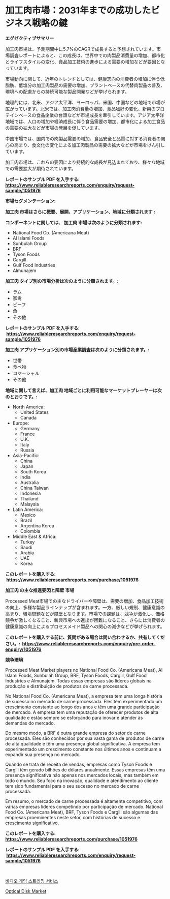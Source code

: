 <p><h1>加工肉市場：2031年までの成功したビジネス戦略の鍵</h1></p><p><strong>エグゼクティブサマリー</strong></p>
<p><p>加工肉市場は、予測期間中に5.7%のCAGRで成長すると予想されています。市場調査レポートによると、この成長は、世界中での肉製品消費量の増加、都市化とライフスタイルの変化、食品加工技術の進歩による需要の増加などが要因となっています。</p><p>市場動向に関して、近年のトレンドとしては、健康志向の消費者の増加に伴う低脂肪、低塩分の加工肉製品の需要の増加、プラントベースの代替肉製品の普及、環境への配慮からの持続可能な製品開発などが挙げられます。</p><p>地理的には、北米、アジア太平洋、ヨーロッパ、米国、中国などの地域で市場が広がっています。北米では、加工肉消費量の増加、食品嗜好の変化、新興のプロテインベースの食品企業の台頭などが市場成長を牽引しています。アジア太平洋地域では、人口の増加や経済成長に伴う食品需要の増加、都市化による加工食品の需要の拡大などが市場の発展を促しています。</p><p>中国市場では、国内での肉製品需要の増加、食品安全と品質に対する消費者の関心の高まり、食文化の変化による加工肉製品の需要の拡大などが市場をけん引しています。</p><p>加工肉市場は、これらの要因により持続的な成長が見込まれており、様々な地域での需要拡大が期待されています。</p></p>
<p><strong>レポートのサンプル PDF を入手する: <a href="https://www.reliableresearchreports.com/enquiry/request-sample/1051976">https://www.reliableresearchreports.com/enquiry/request-sample/1051976</a></strong></p>
<p><strong>市場セグメンテーション:</strong></p>
<p><strong> 加工肉 市場はさらに概要、展開、アプリケーション、地域に分類されます :</strong></p>
<p><strong>コンポーネントに関しては、 加工肉 市場は次のように分類されます: &nbsp;</strong></p>
<p><ul><li>National Food Co. (Americana Meat)</li><li>Al Islami Foods</li><li>Sunbulah Group</li><li>BRF</li><li>Tyson Foods</li><li>Cargill</li><li>Gulf Food Industries</li><li>Almunajem</li></ul></p>
<p><strong> 加工肉 タイプ別の市場分析は次のように分類されます。:</strong></p>
<p><ul><li>ラム</li><li>家禽</li><li>ビーフ</li><li>魚</li><li>その他</li></ul></p>
<p><strong>レポートのサンプル PDF を入手する: &nbsp;<a href="https://www.reliableresearchreports.com/enquiry/request-sample/1051976">https://www.reliableresearchreports.com/enquiry/request-sample/1051976</a></strong></p>
<p><strong> 加工肉 アプリケーション別の市場産業調査は次のように分類されます。:</strong></p>
<p><ul><li>世帯</li><li>食べ物</li><li>コマーシャル</li><li>その他</li></ul></p>
<p><strong>地域に関して言えば、加工肉 地域ごとに利用可能なマーケットプレーヤーは次のとおりです。:</strong></p>
<p><ul>
    <li>
        North America:
        <ul>
            <li>United States</li>
            <li>Canada</li>
        </ul>
    </li>
    <li>
        Europe:
        <ul>
            <li>Germany</li>
            <li>France</li>
            <li>U.K.</li>
            <li>Italy</li>
            <li>Russia</li>
        </ul>
    </li>
    <li>
        Asia-Pacific:
        <ul>
            <li>China</li>
            <li>Japan</li>
            <li>South Korea</li>
            <li>India</li>
            <li>Australia</li>
            <li>China Taiwan</li>
            <li>Indonesia</li>
            <li>Thailand</li>
            <li>Malaysia</li>
        </ul>
    </li>
    <li>
        Latin America:
        <ul>
            <li>Mexico</li>
            <li>Brazil</li>
            <li>Argentina Korea</li>
            <li>Colombia</li>
        </ul>
    </li>
    <li>
        Middle East & Africa:
        <ul>
            <li>Turkey</li>
            <li>Saudi</li>
            <li>Arabia</li>
            <li>UAE</li>
            <li>Korea</li>
        </ul>
    </li>
    </ul></p>
<p><strong>このレポートを購入する: &nbsp;<a href="https://www.reliableresearchreports.com/purchase/1051976">https://www.reliableresearchreports.com/purchase/1051976</a></strong></p>
<p><strong>加工肉 の主な推進要因と障壁 市場</strong></p>
<p><p>Processed Meat市場での主なドライバーや障壁は、需要の増加、食品加工技術の向上、多様な製品ラインナップが含まれます。一方、厳しい規制、健康意識の高まり、環境問題などが障壁となります。市場での課題は、競争が激化し、価格競争が激しくなること、新興市場への進出が困難になること、さらには消費者の健康意識の向上によるプロセスメイド製品への関心の減少などが挙げられます。</p></p>
<p><strong>このレポートを購入する前に、質問がある場合は問い合わせるか、共有してください。:&nbsp; <a href="https://www.reliableresearchreports.com/enquiry/pre-order-enquiry/1051976">https://www.reliableresearchreports.com/enquiry/pre-order-enquiry/1051976</a></strong></p>
<p><strong>競争環境</strong></p>
<p><p>Processed Meat Market players no National Food Co. (Americana Meat), Al Islami Foods, Sunbulah Group, BRF, Tyson Foods, Cargill, Gulf Food Industries e Almunajem. Todas essas empresas são líderes globais na produção e distribuição de produtos de carne processada.</p><p>No National Food Co. (Americana Meat), a empresa tem uma longa história de sucesso no mercado de carne processada. Eles têm experimentado um crescimento constante ao longo dos anos e têm uma grande participação de mercado. A empresa tem uma reputação de oferecer produtos de alta qualidade e estão sempre se esforçando para inovar e atender às demandas do mercado.</p><p>Do mesmo modo, a BRF é outra grande empresa do setor de carne processada. Eles são conhecidos por sua vasta gama de produtos de carne de alta qualidade e têm uma presença global significativa. A empresa tem experimentado um crescimento constante nos últimos anos e continuam a expandir sua presença no mercado.</p><p>Quando se trata de receita de vendas, empresas como Tyson Foods e Cargill têm gerado bilhões de dólares anualmente. Essas empresas têm uma presença significativa não apenas nos mercados locais, mas também em todo o mundo. Seu foco na inovação, qualidade e atendimento ao cliente tem sido fundamental para o seu sucesso no mercado de carne processada.</p><p>Em resumo, o mercado de carne processada é altamente competitivo, com várias empresas líderes competindo por participação de mercado. National Food Co. (Americana Meat), BRF, Tyson Foods e Cargill são algumas das empresas proeminentes neste setor, com histórias de sucesso e crescimento significativo.</p></p>
<p><strong>このレポートを購入する: &nbsp; <a href="https://www.reliableresearchreports.com/purchase/1051976">https://www.reliableresearchreports.com/purchase/1051976</a></strong></p>
<p><strong>レポートのサンプル PDF を入手する: &nbsp;<a href="https://www.reliableresearchreports.com/enquiry/request-sample/1051976">https://www.reliableresearchreports.com/enquiry/request-sample/1051976</a></strong><strong></strong></p>
<p>&nbsp;</p>
<p><p><a href="https://github.com/iansanftyord09878/Market-Research-Report-List-1/blob/main/674575610754.md">비디오 게임 스트리밍 서비스</a></p><p><a href="https://github.com/Alonsoolds3wq1d81czn8rbol/Market-Research-Report-List-1/blob/main/optical-disk-market.md">Optical Disk Market</a></p></p>